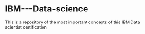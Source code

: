 # IBM---Data-science

This is a repository of the most important concepts of this IBM Data scientist certification
